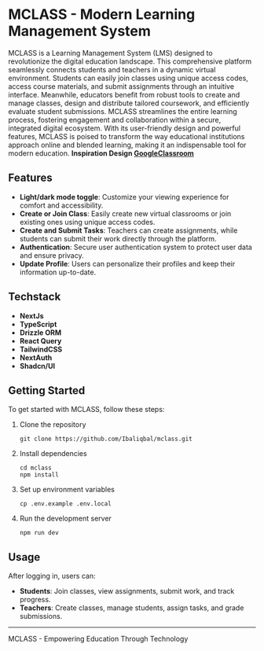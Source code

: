 # MCLASS - Modern Learning Management System

MCLASS is a Learning Management System (LMS) designed to revolutionize the digital education landscape. This comprehensive platform seamlessly connects students and teachers in a dynamic virtual environment. Students can easily join classes using unique access codes, access course materials, and submit assignments through an intuitive interface. Meanwhile, educators benefit from robust tools to create and manage classes, design and distribute tailored coursework, and efficiently evaluate student submissions. MCLASS streamlines the entire learning process, fostering engagement and collaboration within a secure, integrated digital ecosystem. With its user-friendly design and powerful features, MCLASS is poised to transform the way educational institutions approach online and blended learning, making it an indispensable tool for modern education. **Inspiration Design [GoogleClassroom](https://classroom.google.com/)**

## Features

- **Light/dark mode toggle**: Customize your viewing experience for comfort and accessibility.
- **Create or Join Class**: Easily create new virtual classrooms or join existing ones using unique access codes.
- **Create and Submit Tasks**: Teachers can create assignments, while students can submit their work directly through the platform.
- **Authentication**: Secure user authentication system to protect user data and ensure privacy.
- **Update Profile**: Users can personalize their profiles and keep their information up-to-date.

## Techstack

- **NextJs**
- **TypeScript**
- **Drizzle ORM**
- **React Query**
- **TailwindCSS**
- **NextAuth**
- **Shadcn/UI**

## Getting Started

To get started with MCLASS, follow these steps:

1. Clone the repository
   ```
   git clone https://github.com/Ibaliqbal/mclass.git
   ```
2. Install dependencies
   ```
   cd mclass
   npm install
   ```
3. Set up environment variables
   ```
   cp .env.example .env.local
   ```
4. Run the development server
   ```
   npm run dev
   ```

## Usage

After logging in, users can:

- **Students**: Join classes, view assignments, submit work, and track progress.
- **Teachers**: Create classes, manage students, assign tasks, and grade submissions.

---

MCLASS - Empowering Education Through Technology